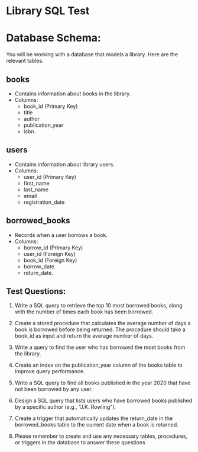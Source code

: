 # Library SQL Test

# Database Schema:

You will be working with a database that models a library. Here are the relevant tables:

## books 
- Contains information about books in the library.
- Columns: 
  - book_id (Primary Key)
  - title
  - author
  - publication_year
  - isbn.

## users 
- Contains information about library users.
- Columns: 
  - user_id (Primary Key)
  - first_name
  - last_name
  - email
  - registration_date

## borrowed_books 
- Records when a user borrows a book.
- Columns: 
  - borrow_id (Primary Key)
  - user_id (Foreign Key)
  - book_id (Foreign Key)
  - borrow_date
  - return_date.

## Test Questions:

1. Write a SQL query to retrieve the top 10 most borrowed books, along with the number of times each book has been borrowed.

2. Create a stored procedure that calculates the average number of days a book is borrowed before being returned. The procedure should take a book_id as input and return the average number of days.

3. Write a query to find the user who has borrowed the most books from the library.

4. Create an index on the publication_year column of the books table to improve query performance.

5. Write a SQL query to find all books published in the year 2020 that have not been borrowed by any user.

6. Design a SQL query that lists users who have borrowed books published by a specific author (e.g., "J.K. Rowling").

7. Create a trigger that automatically updates the return_date in the borrowed_books table to the current date when a book is returned.

8. Please remember to create and use any necessary tables, procedures, or triggers in the database to answer these questions